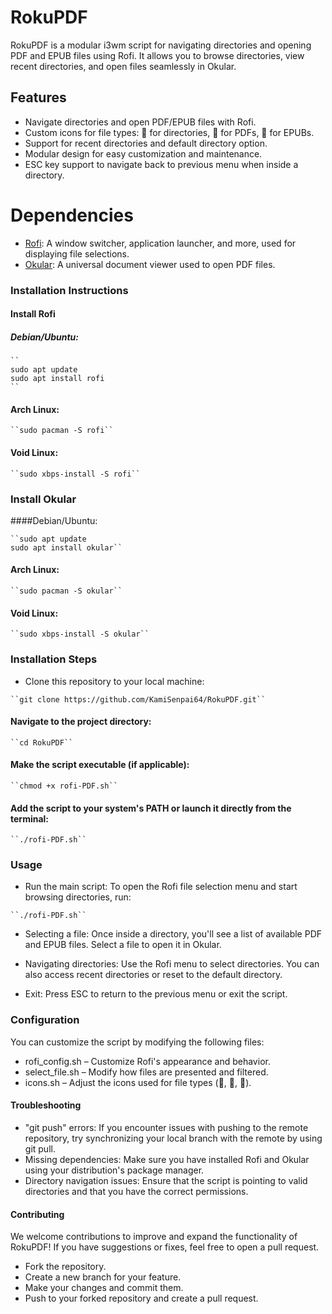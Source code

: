 # RokuPDF

RokuPDF is a modular i3wm script for navigating directories and opening PDF and EPUB files using Rofi. It allows you to browse directories, view recent directories, and open files seamlessly in Okular.

## Features
- Navigate directories and open PDF/EPUB files with Rofi.
- Custom icons for file types: 📂 for directories, 📄 for PDFs, 📖 for EPUBs.
- Support for recent directories and default directory option.
- Modular design for easy customization and maintenance.
- ESC key support to navigate back to previous menu when inside a directory.

# Dependencies

- [Rofi](https://github.com/davatorium/rofi): A window switcher, application launcher, and more, used for displaying file selections.
- [Okular](https://github.com/KDE/okular): A universal document viewer used to open PDF files.

### Installation Instructions

#### Install Rofi
##### Debian/Ubuntu:
    ``
    sudo apt update
    sudo apt install rofi
    ``
#### Arch Linux:

    ``sudo pacman -S rofi``

#### Void Linux:

    ``sudo xbps-install -S rofi``

### Install Okular
####Debian/Ubuntu:

    ``sudo apt update
    sudo apt install okular``

#### Arch Linux:

    ``sudo pacman -S okular``

#### Void Linux:

    ``sudo xbps-install -S okular``

### Installation Steps

   - Clone this repository to your local machine:

    ``git clone https://github.com/KamiSenpai64/RokuPDF.git``

#### Navigate to the project directory:

    ``cd RokuPDF``

#### Make the script executable (if applicable):

    ``chmod +x rofi-PDF.sh``

#### Add the script to your system's PATH or launch it directly from the terminal:

    ``./rofi-PDF.sh``

### Usage

   - Run the main script: To open the Rofi file selection menu and start browsing directories, run:

    ``./rofi-PDF.sh``

   - Selecting a file: Once inside a directory, you'll see a list of available PDF and EPUB files. Select a file to open it in Okular.

   - Navigating directories: Use the Rofi menu to select directories. You can also access recent directories or reset to the default directory.

   - Exit: Press ESC to return to the previous menu or exit the script.

### Configuration

You can customize the script by modifying the following files:

   - rofi_config.sh – Customize Rofi's appearance and behavior.
   - select_file.sh – Modify how files are presented and filtered.
   - icons.sh – Adjust the icons used for file types (📂, 📄, 📖).

#### Troubleshooting

   - "git push" errors: If you encounter issues with pushing to the remote repository, try synchronizing your local branch with the remote by using git pull.
   - Missing dependencies: Make sure you have installed Rofi and Okular using your distribution's package manager.
   - Directory navigation issues: Ensure that the script is pointing to valid directories and that you have the correct permissions.

#### Contributing

We welcome contributions to improve and expand the functionality of RokuPDF! If you have suggestions or fixes, feel free to open a pull request.

   - Fork the repository.
   - Create a new branch for your feature.
   - Make your changes and commit them.
   - Push to your forked repository and create a pull request.
